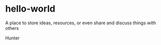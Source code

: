 # hello-world
A place to store ideas, resources, or even share and discuss things with others

Hunter

